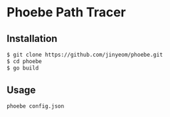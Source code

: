 # Phoebe Path Tracer

## Installation
```bash
$ git clone https://github.com/jinyeom/phoebe.git
$ cd phoebe
$ go build
```

## Usage
```bash
phoebe config.json
```